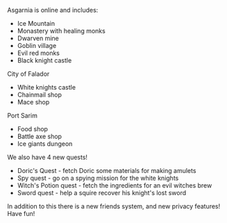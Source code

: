 Asgarnia is online and includes:

*   Ice Mountain
*   Monastery with healing monks
*   Dwarven mine
*   Goblin village
*   Evil red monks
*   Black knight castle

City of Falador

*   White knights castle
*   Chainmail shop
*   Mace shop

Port Sarim

*   Food shop
*   Battle axe shop
*   Ice giants dungeon

We also have 4 new quests!

*   Doric's Quest - fetch Doric some materials for making amulets
*   Spy quest - go on a spying mission for the white knights
*   Witch's Potion quest - fetch the ingredients for an evil witches brew
*   Sword quest - help a squire recover his knight's lost sword

In addition to this there is a new friends system, and new privacy features! Have fun!
